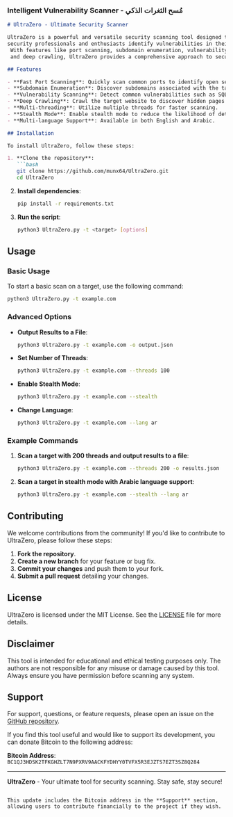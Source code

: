 ### Intelligent Vulnerability Scanner - مُسح الثغرات الذكي 
```markdown
# UltraZero - Ultimate Security Scanner

UltraZero is a powerful and versatile security scanning tool designed to help
security professionals and enthusiasts identify vulnerabilities in their systems.
 With features like port scanning, subdomain enumeration, vulnerability scanning,
 and deep crawling, UltraZero provides a comprehensive approach to security assessment.

## Features

- **Fast Port Scanning**: Quickly scan common ports to identify open services.
- **Subdomain Enumeration**: Discover subdomains associated with the target domain.
- **Vulnerability Scanning**: Detect common vulnerabilities such as SQL Injection and XSS.
- **Deep Crawling**: Crawl the target website to discover hidden pages and endpoints.
- **Multi-threading**: Utilize multiple threads for faster scanning.
- **Stealth Mode**: Enable stealth mode to reduce the likelihood of detection.
- **Multi-language Support**: Available in both English and Arabic.

## Installation

To install UltraZero, follow these steps:

1. **Clone the repository**:
   ```bash
   git clone https://github.com/munx64/UltraZero.git
   cd UltraZero
   ```

2. **Install dependencies**:
   ```bash
   pip install -r requirements.txt
   ```

3. **Run the script**:
   ```bash
   python3 UltraZero.py -t <target> [options]
   ```

## Usage

### Basic Usage

To start a basic scan on a target, use the following command:

```bash
python3 UltraZero.py -t example.com
```

### Advanced Options

- **Output Results to a File**:
  ```bash
  python3 UltraZero.py -t example.com -o output.json
  ```

- **Set Number of Threads**:
  ```bash
  python3 UltraZero.py -t example.com --threads 100
  ```

- **Enable Stealth Mode**:
  ```bash
  python3 UltraZero.py -t example.com --stealth
  ```

- **Change Language**:
  ```bash
  python3 UltraZero.py -t example.com --lang ar
  ```

### Example Commands

1. **Scan a target with 200 threads and output results to a file**:
   ```bash
   python3 UltraZero.py -t example.com --threads 200 -o results.json
   ```

2. **Scan a target in stealth mode with Arabic language support**:
   ```bash
   python3 UltraZero.py -t example.com --stealth --lang ar
   ```

## Contributing

We welcome contributions from the community! If you'd like to contribute to UltraZero, please follow these steps:

1. **Fork the repository**.
2. **Create a new branch** for your feature or bug fix.
3. **Commit your changes** and push them to your fork.
4. **Submit a pull request** detailing your changes.

## License

UltraZero is licensed under the MIT License. See the [LICENSE](LICENSE) file for more details.

## Disclaimer

This tool is intended for educational and ethical testing purposes only. The authors are not responsible for any misuse or damage caused by this tool. Always ensure you have permission before scanning any system.

## Support

For support, questions, or feature requests, please open an issue on the [GitHub repository](https://github.com/munx64/UltraZero/issues).

If you find this tool useful and would like to support its development, you can donate Bitcoin to the following address:

**Bitcoin Address**: `BC1QJ3HDSK2TFKGHZLT7N9PXRV9AACKFYDHYY0TVFX5R3EJZTS7EZT3SZ8Q284`

---

**UltraZero** - Your ultimate tool for security scanning. Stay safe, stay secure!
```

This update includes the Bitcoin address in the **Support** section, allowing users to contribute financially to the project if they wish.
